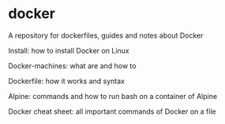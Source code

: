 # docker
A repository for dockerfiles, guides and notes about Docker

Install: how to install Docker on Linux

Docker-machines: what are and how to

Dockerfile: how it works and syntax

Alpine: commands and how to run bash on a container of Alpine

Docker cheat sheet: all important commands of Docker on a file
